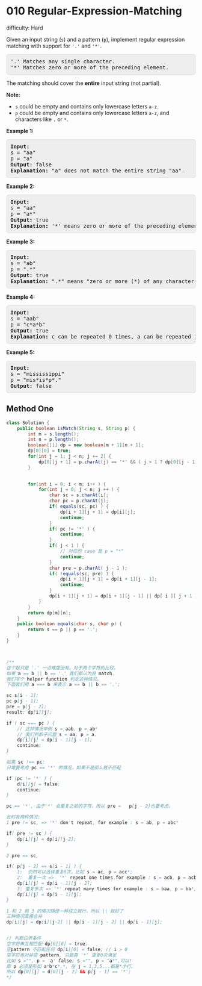 # 010 Regular-Expression-Matching 
 
difficulty: Hard 
 
<style>
        section pre{
          background-color: #eee;
          border: 1px solid #ddd;
          padding:10px;
          border-radius: 5px;
        }
      </style>
<section>
<div><p>Given an input string (<code>s</code>) and a pattern (<code>p</code>), implement regular expression matching with support for <code>'.'</code> and <code>'*'</code>.</p>
<pre>'.' Matches any single character.
'*' Matches zero or more of the preceding element.
</pre>
<p>The matching should cover the <strong>entire</strong> input string (not partial).</p>
<p><strong>Note:</strong></p>
<ul>
	<li><code>s</code>&nbsp;could be empty and contains only lowercase letters <code>a-z</code>.</li>
	<li><code>p</code> could be empty and contains only lowercase letters <code>a-z</code>, and characters like&nbsp;<code>.</code>&nbsp;or&nbsp;<code>*</code>.</li>
</ul>
<p><strong>Example 1:</strong></p>
<pre><strong>Input:</strong>
s = "aa"
p = "a"
<strong>Output:</strong> false
<strong>Explanation:</strong> "a" does not match the entire string "aa".
</pre>
<p><strong>Example 2:</strong></p>
<pre><strong>Input:</strong>
s = "aa"
p = "a*"
<strong>Output:</strong> true
<strong>Explanation:</strong>&nbsp;'*' means zero or more of the preceding&nbsp;element, 'a'. Therefore, by repeating 'a' once, it becomes "aa".
</pre>
<p><strong>Example 3:</strong></p>
<pre><strong>Input:</strong>
s = "ab"
p = ".*"
<strong>Output:</strong> true
<strong>Explanation:</strong>&nbsp;".*" means "zero or more (*) of any character (.)".
</pre>
<p><strong>Example 4:</strong></p>
<pre><strong>Input:</strong>
s = "aab"
p = "c*a*b"
<strong>Output:</strong> true
<strong>Explanation:</strong>&nbsp;c can be repeated 0 times, a can be repeated 1 time. Therefore, it matches "aab".
</pre>
<p><strong>Example 5:</strong></p>
<pre><strong>Input:</strong>
s = "mississippi"
p = "mis*is*p*."
<strong>Output:</strong> false
</pre>
</div></section>
 
 ## Method One 
 
``` Java
class Solution {
    public boolean isMatch(String s, String p) {
        int m = s.length();
        int n = p.length();
        boolean[][] dp = new boolean[m + 1][n + 1];
        dp[0][0] = true;
        for(int j = 1; j < n; j += 2) {
            dp[0][j + 1] = p.charAt(j) == '*' && ( j > 1 ? dp[0][j - 1] : true );
        }

        
        for(int i = 0; i < m; i++ ) {
            for(int j = 0; j < n; j ++ ) {
                char sc = s.charAt(i);
                char pc = p.charAt(j);
                if( equals(sc, pc) ) {
                    dp[i + 1][j + 1] = dp[i][j];
                    continue;
                }
                if( pc != '*' ) {
                    continue;
                }
                if( j < 1 ) {
                    // 对应的 case 是 p = "*"
                    continue;
                }
                char pre = p.charAt( j - 1 );  
                if( !equals(sc, pre) ) {
                    dp[i + 1][j + 1] = dp[i + 1][j - 1];
                    continue;
                }
                dp[i + 1][j + 1] = dp[i + 1][j - 1] || dp[ i ][ j + 1 ] || dp[i + 1][j]; 
            }
        }
        return dp[m][n];
    }
    public boolean equals(char s, char p) {
        return s == p || p == '.';
    }
}



/**
这个题只是 '.' 一点难度没有。对于两个字符的比较，
如果 a == b || b == '.' 我们都认为是 match.
我们写个 helper function 判定这种情况。
下面我们用 a === b 来表示 a == b || b == '.';

sc s[i - 1];
pc p[j - 1];
pre = p[j - 2];
result: dp[i][j];

if ( sc === pc ) {
    // 这种情况举例 s = aab, p = ab*
    // 我们判断子问题 s = aa, p = a，
    dp[i][j] = dp[i - 1][j - 1];
    continue;
}

如果 sc !== pc:
只需要考虑 pc == '*' 的情况，如果不是那么就不匹配

if (pc != '*' ) {
    d[i][j] = false;
    continue;
}

pc == '*', 由于'*' 会重复之前的字符，所以 pre =   p[j - 2]也要考虑。

此时有两种情况:
1 pre != sc, => '*' don't repeat, for example : s = ab, p = abc*

if( pre != sc ) {
    dp[i][j] = dp[i][j-2];
}

2 pre == sc,

if( p[j - 2] == s[i - 1] ) {
    1:  仍然可以选择重复0次，比如 s = ac, p = acc*;
    2:  重复一次 =>  '*' repeat one times for example : s = acb, p = acb*,子问题 ac,ac
    dp[i][j] = dp[i - 1][j - 2];
    3: 重复多次 => '*' repeat many times for example : s = baa, p = ba*, 子问题 ba ba*
    dp[i][j] = dp[i - 1][j];
}

1 和 2 和 3 的情况随便一种成立就行，所以 || 就好了
三种情况直接合并
dp[i][j] = dp[i][j-2] || dp[i - 1][j - 2] || dp[i - 1][j];


// 判断边界条件
空字符串互相匹配 dp[0][0] = true;
空pattern 不匹配任何 dp[i][0] = false; // i > 0
空字符串对非空 pattern, 只能靠 '*' 重复0次满足
比如 s ="", p = 'a' false; s ="", p = "a*",可以!
即 p 必须是形如 a*b*c*.*, 在 j = 1,3,5...都是*才行。
所以 dp[0][j] = d[0][j - 2] && p[j - 1] == '*';
*/

```